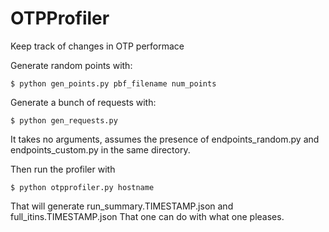 OTPProfiler
===========

Keep track of changes in OTP performace

Generate random points with: 

    $ python gen_points.py pbf_filename num_points

Generate a bunch of requests with: 

    $ python gen_requests.py 

It takes no arguments, assumes the presence of endpoints_random.py and endpoints_custom.py in the same directory.

Then run the profiler with 

    $ python otpprofiler.py hostname
    
That will generate run_summary.TIMESTAMP.json and full_itins.TIMESTAMP.json
That one can do with what one pleases.